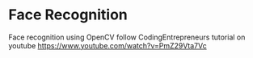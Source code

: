 # Face Recognition

Face recognition using OpenCV follow CodingEntrepreneurs tutorial on youtube https://www.youtube.com/watch?v=PmZ29Vta7Vc

